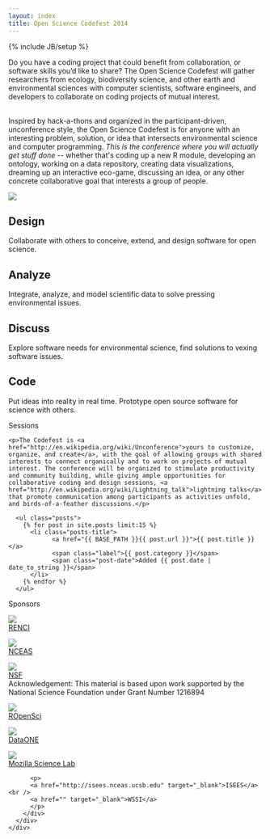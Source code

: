 ```yaml
---
layout: index
title: Open Science Codefest 2014
---
```

{% include JB/setup %}
<p id="intro">
Do you have a coding project that could benefit from collaboration, or software skills you’d like to share?  The Open Science Codefest will gather researchers from ecology, biodiversity science, and other earth and environmental sciences with computer scientists, software engineers, and developers to collaborate on coding projects of mutual interest.
<br/><br/>
 
Inspired by hack-a-thons and organized in the participant-driven, unconference style, the Open Science Codefest is for anyone with an interesting problem, solution, or idea that intersects environmental science and computer programming.  <em>This is the conference where you will actually get stuff done</em> -- whether that's coding up a new R module, developing an ontology, working on a data repository, creating data visualizations, dreaming up an interactive eco-game, discussing an idea, or any other concrete collaborative goal that interests a group of people.
</p>

<div class="filler">
	<a class="lightbox-41817591638969"><img src="{{ BASE_PATH }}assets/img/conference.jpg" /></a>
</div>

<div class="container-fluid featured over-image grid" id="design">
	<h2>Design</h2>
	<p>Collaborate with others to conceive, extend, and design software for open science.</p>
</div>
<div class="container-fluid featured grid" id="analyze">
	<h2>Analyze</h2>
    <p>Integrate, analyze, and model scientific data to solve pressing environmental issues.</p>
</div>
<div class="container-fluid featured over-image grid" id="discuss">
	<h2>Discuss</h2>
    <p>Explore software needs for environmental science, find solutions to vexing software issues.</p>
</div>
<div class="container-fluid featured grid" id="code">
	<h2>Code</h2>
    <p>Put ideas into reality in real time. Prototype open source software for science with others.</p>
</div>
<div class="clearfix"></div>
<div class="container-fluid" id="sessions">
	<div class="title" id="sessions">
	  Sessions
	</div> 
	
	<p>The Codefest is <a href="http://en.wikipedia.org/wiki/Unconference">yours to customize, organize, and create</a>, with the goal of allowing groups with shared interests to connect organically and to work on projects of mutual interest. The conference will be organized to stimulate productivity and community building, while giving ample opportunities for collaborative coding and design sessions, <a href="http://en.wikipedia.org/wiki/Lightning_talk">lightning talks</a> that promote communication among participants as activities unfold, and birds-of-a-feather discussions.</p>
	
	  <ul class="posts">
	    {% for post in site.posts limit:15 %}
	      <li class="posts-title">
		      	<a href="{{ BASE_PATH }}{{ post.url }}">{{ post.title }}</a>
		      	<span class="label">{{ post.category }}</span>
		      	<span class="post-date">Added {{ post.date | date_to_string }}</span>
	      </li>
	    {% endfor %}
	  </ul>
</div>
<div class="container-fluid" id="sponsors">
	<div class="title">
	  Sponsors
	</div> 
	<div class="container-fluid">
	  <div class="row-fluid">
	    <div class="span2 text-box">
	      <p>
	      	<img src="{{ BASE_PATH }}assets/img/renci.jpg" class="renci"/><br/>
	      	<a href="http://renci.org/" target="_blank">RENCI</a>
	      </p>
	    </div>
	    <div class="span2 text-box">
	      <p>
	          <img src="{{ BASE_PATH }}assets/img/nceas.png" class="nceas" /><br />
	          <a href="http://www.nceas.ucsb.edu" target="_blank">NCEAS</a>
	      </p>
	    </div>
	   <div class="span2 text-box">
	      <p>
	       <img src="{{ BASE_PATH }}assets/img/nsf.gif"  class="nsf"/><br />
	          <a href="http://www.nsf.gov/" target="_blank">NSF</a><br/>
	          <span class="tiny">Acknowledgement: This material is based upon work supported by the National Science Foundation under Grant Number 1216894</span>
	      </p>
	    </div>
	    <div class="span2 text-box">
	      <p>
	       <img src="{{ BASE_PATH }}assets/img/ropensci-logo.png"  class="ropensci"/><br />
	          <a href="http://ropensci.org/" target="_blank">ROpenSci</a><br/>
	      </p>
	    </div>
	    <div class="span2 text-box">
	      <p>
	       <img src="{{ BASE_PATH }}assets/img/dataone-logo.png"  class="dataone"/><br />
	          <a href="http://dataone.org/" target="_blank">DataONE</a><br/>
	      </p>
	    </div>
	    <div class="span2 text-box">
	      <p>
	       <img src="{{ BASE_PATH }}assets/img/sciencelab.png"  class="sciencelab"/><br />
	          <a href="http://mozillascience.org/" target="_blank">Mozilla Science Lab</a><br/>
	      </p>
	    </div>
	    <div class="span2 text-box">
	    
	      <p>
	      <a href="http://isees.nceas.ucsb.edu" target="_blank">ISEES</a><br />
	      <a href="" target="_blank">WSSI</a>
	      </p>
	    </div>
	  </div>
	</div>
</div>
